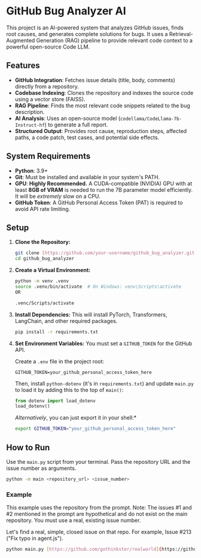 # GitHub Bug Analyzer AI

This project is an AI-powered system that analyzes GitHub issues, finds root causes, and generates complete solutions for bugs. It uses a Retrieval-Augmented Generation (RAG) pipeline to provide relevant code context to a powerful open-source Code LLM.

## Features

-   **GitHub Integration**: Fetches issue details (title, body, comments) directly from a repository.
-   **Codebase Indexing**: Clones the repository and indexes the source code using a vector store (FAISS).
-   **RAG Pipeline**: Finds the most relevant code snippets related to the bug description.
-   **AI Analysis**: Uses an open-source model (`codellama/CodeLlama-7b-Instruct-hf`) to generate a full report.
-   **Structured Output**: Provides root cause, reproduction steps, affected paths, a code patch, test cases, and potential side effects.

## System Requirements

-   **Python**: 3.9+
-   **Git**: Must be installed and available in your system's PATH.
-   **GPU**: **Highly Recommended.** A CUDA-compatible (NVIDIA) GPU with at least **8GB of VRAM** is needed to run the 7B parameter model efficiently. It will be *extremely* slow on a CPU.
-   **GitHub Token**: A GitHub Personal Access Token (PAT) is required to avoid API rate limiting.

## Setup

1.  **Clone the Repository:**
    ```bash
    git clone [https://github.com/your-username/github_bug_analyzer.git](https://github.com/your-username/github_bug_analyzer.git)
    cd github_bug_analyzer
    ```

2.  **Create a Virtual Environment:**
    ```bash
    python -m venv .venv
    source .venv/bin/activate  # On Windows: venv\Scripts\activate
    OR

    .venc/Scripts/activate

    ```

3.  **Install Dependencies:**
    This will install PyTorch, Transformers, LangChain, and other required packages.
    ```bash
    pip install -r requirements.txt
    ```

4.  **Set Environment Variables:**
    You must set a `GITHUB_TOKEN` for the GitHub API.

    Create a `.env` file in the project root:
    ```
    GITHUB_TOKEN=your_github_personal_access_token_here
    ```
    Then, install `python-dotenv` (it's in `requirements.txt`) and update `main.py` to load it by adding this to the top of `main()`:
    ```python
    from dotenv import load_dotenv
    load_dotenv()
    ```
    *Alternatively*, you can just export it in your shell:*
    ```bash
    export GITHUB_TOKEN="your_github_personal_access_token_here"
    ```

## How to Run

Use the `main.py` script from your terminal. Pass the repository URL and the issue number as arguments.

```bash
python -m main <repository_url> <issue_number>
```

### Example
This example uses the repository from the prompt. Note: The issues #1 and #2 mentioned in the prompt are hypothetical and do not exist on the main repository. You must use a real, existing issue number.

Let's find a real, simple, closed issue on that repo. For example, Issue #213 ("Fix typo in agent.js").

```bash
python main.py [https://github.com/gothinkster/realworld](https://github.com/gothinkster/realworld) 1647
```

